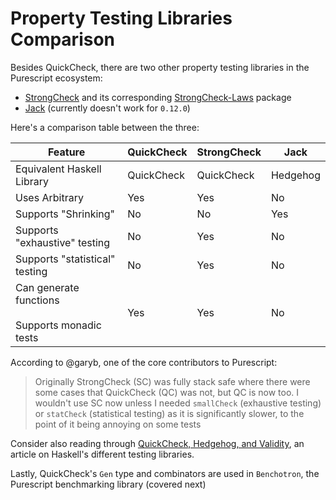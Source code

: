 # Property Testing Libraries Comparison

Besides QuickCheck, there are two other property testing libraries in the Purescript ecosystem:
- [StrongCheck](https://pursuit.purescript.org/packages/purescript-strongcheck/4.1.1/docs/Test.StrongCheck.Perturb) and its corresponding [StrongCheck-Laws](https://pursuit.purescript.org/packages/purescript-strongcheck-laws/2.0.0/docs/Test.StrongCheck.Laws) package
- [Jack](https://pursuit.purescript.org/packages/purescript-jack/2.0.0) (currently doesn't work for `0.12.0`)

Here's a comparison table between the three:

| Feature | QuickCheck | StrongCheck | Jack |
| - | - | - | - |
| Equivalent Haskell Library | QuickCheck | QuickCheck | Hedgehog |
| Uses Arbitrary | Yes | Yes | No
| Supports "Shrinking" | No | No | Yes
| Supports "exhaustive" testing | No | Yes | No
| Supports "statistical" testing | No | Yes | No
| Can generate functions<br><br>Supports monadic tests | Yes | Yes | No

According to @garyb, one of the core contributors to Purescript:
> Originally StrongCheck (SC) was fully stack safe where there were some cases that QuickCheck (QC) was not, but QC is now too. I wouldn't use SC now unless I needed `smallCheck` (exhaustive testing) or `statCheck` (statistical testing) as it is significantly slower, to the point of it being annoying on some tests

Consider also reading through [QuickCheck, Hedgehog, and Validity](https://www.fpcomplete.com/blog/quickcheck-hedgehog-validity), an article on Haskell's different testing libraries.

Lastly, QuickCheck's `Gen` type and combinators are used in `Benchotron`, the Purescript benchmarking library (covered next)
